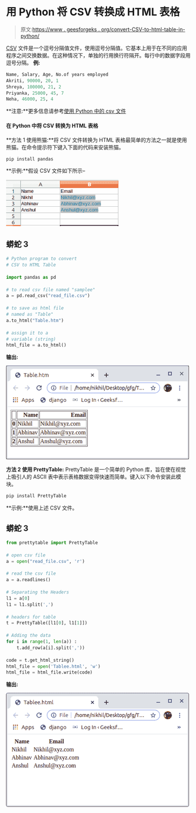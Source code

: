 # 用 Python 将 CSV 转换成 HTML 表格

> 原文:[https://www . geesforgeks . org/convert-CSV-to-html-table-in-python/](https://www.geeksforgeeks.org/convert-csv-to-html-table-in-python/)

[CSV](https://www.geeksforgeeks.org/working-csv-files-python/) 文件是一个逗号分隔值文件，使用逗号分隔值。它基本上用于在不同的应用程序之间交换数据。在这种情况下，单独的行用换行符隔开。每行中的数据字段用逗号分隔。
**例:**

```py
Name, Salary, Age, No.of years employed
Akriti, 90000, 20, 1
Shreya, 100000, 21, 2
Priyanka, 25000, 45, 7
Neha, 46000, 25, 4
```

**注意:**更多信息请参考[使用 Python 中的 csv 文件](https://www.geeksforgeeks.org/working-csv-files-python/)

#### 在 Python 中将 CSV 转换为 HTML 表格

**方法 1 使用熊猫:**将 CSV 文件转换为 HTML 表格最简单的方法之一就是使用熊猫。在命令提示符下键入下面的代码来安装熊猫。

```py
pip install pandas 
```

**示例:**假设 CSV 文件如下所示–

![csv-to-html](img/5e89b5e1023b4ee1fd00d84c5e45d288.png)

## 蟒蛇 3

```py
# Python program to convert
# CSV to HTML Table

import pandas as pd

# to read csv file named "samplee"
a = pd.read_csv("read_file.csv")

# to save as html file
# named as "Table"
a.to_html("Table.htm")

# assign it to a
# variable (string)
html_file = a.to_html()
```

**输出:**

![csv-to-html](img/d0071f73e0000f57beaf135c3a18676e.png)

**方法 2 使用 PrettyTable:** PrettyTable 是一个简单的 Python 库，旨在使在视觉上吸引人的 ASCII 表中表示表格数据变得快速而简单。键入以下命令安装此模块。

```py
pip install PrettyTable
```

**示例:**使用上述 CSV 文件。

## 蟒蛇 3

```py
from prettytable import PrettyTable

# open csv file
a = open("read_file.csv", 'r')

# read the csv file
a = a.readlines()

# Separating the Headers
l1 = a[0]
l1 = l1.split(',')

# headers for table
t = PrettyTable([l1[0], l1[1]])

# Adding the data
for i in range(1, len(a)) :
    t.add_row(a[i].split(','))

code = t.get_html_string()
html_file = open('Tablee.html', 'w')
html_file = html_file.write(code)
```

**输出:**

![python-csv-to-html](img/02fa3bd2c80814cee4999c097eca8385.png)
